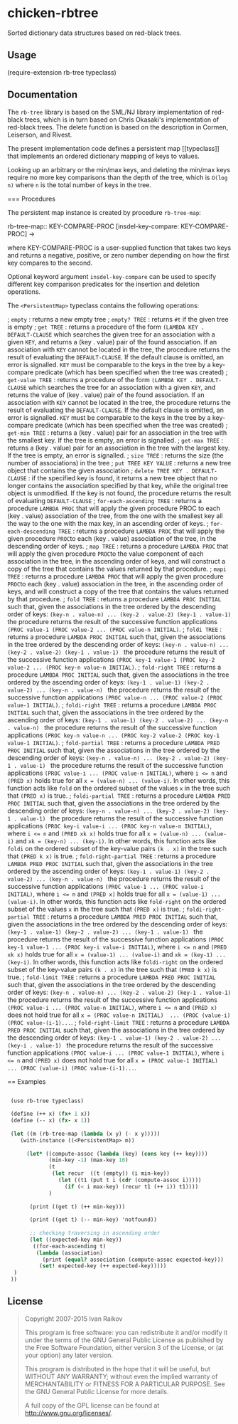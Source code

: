 # chicken-rbtree

Sorted dictionary data structures based on red-black trees.

## Usage

(require-extension rb-tree typeclass)

## Documentation

The `rb-tree` library is based on the SML/NJ library implementation
of red-black trees, which is in turn based on Chris Okasaki's
implementation of red-black trees.  The delete function is based on
the description in Cormen, Leiserson, and Rivest.

The present implementation code defines a persistent map [[typeclass]]
that implements an ordered dictionary mapping of keys to values.

Looking up an arbitrary or the min/max keys, and deleting the min/max
keys require no more key comparisons than the depth of the tree, which
is `O(log n)` where `n` is the total number of keys in the tree.

=== Procedures

The persistent map instance is created by procedure `rb-tree-map`:

<procedure>rb-tree-map:: KEY-COMPARE-PROC [insdel-key-compare: KEY-COMPARE-PROC]  -> <PersistentMap></procedure>

where KEY-COMPARE-PROC is a user-supplied function that takes two keys
and returns a negative, positive, or zero number depending on how the
first key compares to the second.

Optional keyword argument `insdel-key-compare` can be used to
specify different key comparison predicates for the insertion and
deletion operations.

The `<PersistentMap>` typeclass contains the following operations:

; `empty` : returns a new empty tree
; `empty? TREE` : returns `#t` if the given tree is empty
; `get TREE` : returns a procedure of the form `(LAMBDA KEY . DEFAULT-CLAUSE` which searches the given tree for an association with a given `KEY`, and returns a (key . value) pair of the found association. If an association with `KEY` cannot be located in the  tree, the procedure returns the result of evaluating the `DEFAULT-CLAUSE`. If the default clause is omitted, an error is signalled. `KEY` must be comparable to the keys in the  tree by a key-compare predicate (which has been specified when the  tree was created)
; `get-value TREE` : returns a procedure of the form `(LAMBDA KEY . DEFAULT-CLAUSE` which searches the tree for an association with a given `KEY`, and returns the value of (key . value) pair of the found association. If an association with `KEY` cannot be located in the  tree, the procedure returns the result of evaluating the `DEFAULT-CLAUSE`. If the default clause is omitted, an error is signalled. `KEY` must be comparable to the keys in the  tree by a key-compare predicate (which has been specified when the  tree was created)
; `get-min TREE` : returns a (key . value) pair for an association in the tree with the smallest key. If the  tree is empty, an error is signalled.
; `get-max TREE` : returns a (key . value) pair for an association in the tree with the largest key. If the tree is empty, an error is signalled.
; `size TREE` : returns the size (the number of associations) in the tree
; `put TREE KEY VALUE` : returns a new  tree object that contains the given association
; `delete TREE KEY . DEFAULT-CLAUSE` : if the specified key is found, it returns a new tree object that no longer contains the association specified by that key, while the original tree object is unmodified. If the key is not found, the procedure returns the result of evaluating `DEFAULT-CLAUSE`
; `for-each-ascending TREE` : returns a procedure `LAMBDA PROC` that will apply the given procedure PROC to each (key . value) association of the tree, from the one with the smallest key all the way to the one with the max key, in an ascending order of keys. 
; `for-each-descending TREE` : returns a procedure `LAMBDA PROC` that will apply the given procedure `PROC`to each (key . value) association of the tree, in the descending order of keys. 
; `map TREE` : returns a procedure `LAMBDA PROC` that will apply the given procedure `PROC`to the value component of each association in the  tree, in the ascending order of keys, and will construct a copy of the tree that contains the values returned by that procedure.
; `mapi TREE` : returns a procedure `LAMBDA PROC` that will apply the given procedure `PROC`to each (key . value) association in the  tree, in the ascending order of keys, and will construct a copy of the tree that contains the values returned by that procedure.
; `fold TREE` : returns a procedure `LAMBDA PROC INITIAL` such that, given the associations in the tree ordered by the descending order of keys: `(key-n . value-n) ... (key-2 . value-2) (key-1 . value-1) ` the procedure returns the result of the successive function applications `(PROC value-1 (PROC value-2 ... (PROC value-n INITIAL)`. 
; `foldi TREE` : returns a procedure `LAMBDA PROC INITIAL` such that, given the associations in the tree ordered by the descending order of keys: `(key-n . value-n) ... (key-2 . value-2) (key-1 . value-1) ` the procedure returns the result of the successive function applications `(PROC key-1 value-1 (PROC key-2 value-2 ... (PROC key-n value-n INITIAL)`. 
; `fold-right TREE` : returns a procedure `LAMBDA PROC INITIAL` such that, given the associations in the tree ordered by the ascending order of keys: `(key-1 . value-1) (key-2 . value-2) ... (key-n . value-n) ` the procedure returns the result of the successive function applications `(PROC value-n ... (PROC value-2 (PROC value-1 INITIAL)`. 
; `foldi-right TREE` : returns a procedure `LAMBDA PROC INITIAL` such that, given the associations in the tree ordered by the ascending order of keys: `(key-1 . value-1) (key-2 . value-2) ... (key-n . value-n) ` the procedure returns the result of the successive function applications `(PROC key-n value-n ... (PROC key-2 value-2 (PROC key-1 value-1 INITIAL)`. 
; `fold-partial TREE` : returns a procedure `LAMBDA PRED PROC INITIAL` such that, given the associations in the tree ordered by the descending order of keys: `(key-n . value-n) ... (key-2 . value-2) (key-1 . value-1) ` the procedure returns the result of the successive function applications `(PROC value-i ... (PROC value-n INITIAL)`, where `i <= n` and `(PRED x)` holds true for all `x = (value-n) ... (value-i)`. In other words, this function acts like `fold` on the ordered subset of the values `x` in the tree such that `(PRED x)` is true. 
; `foldi-partial TREE` : returns a procedure `LAMBDA PRED PROC INITIAL` such that, given the associations in the tree ordered by the descending order of keys: `(key-n . value-n) ... (key-2 . value-2) (key-1 . value-1) ` the procedure returns the result of the successive function applications `(PROC key-i value-i ... (PROC key-n value-n INITIAL)`, where `i <= n` and `(PRED xk x)` holds true for all `x = (value-n) ... (value-i)` and `xk = (key-n) ... (key-i)`. In other words, this function acts like `foldi` on the ordered subset of the key-value pairs `(k . x)` in the tree such that `(PRED k x)` is true. 
; `fold-right-partial TREE` : returns a procedure `LAMBDA PRED PROC INITIAL` such that, given the associations in the tree ordered by the ascending order of keys: `(key-1 . value-1) (key-2 . value-2) ... (key-n . value-n) ` the procedure returns the result of the successive function applications `(PROC value-1 ... (PROC value-i INITIAL)`, where `i <= n` and `(PRED x)` holds true for all `x = (value-1) ... (value-i)`. In other words, this function acts like `fold-right` on the ordered subset of the values `x` in the tree such that `(PRED x)` is true. 
; `foldi-right-partial TREE` : returns a procedure `LAMBDA PRED PROC INITIAL` such that, given the associations in the tree ordered by the descending order of keys: `(key-1 . value-1) (key-2 . value-2) ... (key-1 . value-1) ` the procedure returns the result of the successive function applications `(PROC key-1 value-1 ... (PROC key-i value-i INITIAL)`, where `i <= n` and `(PRED xk x)` holds true for all `x = (value-1) ... (value-i)` and `xk = (key-1) ... (key-i)`. In other words, this function acts like `foldi-right` on the ordered subset of the key-value pairs `(k . x)` in the tree such that `(PRED k x)` is true. 
; `fold-limit TREE` : returns a procedure `LAMBDA PRED PROC INITIAL` such that, given the associations in the tree ordered by the descending order of keys: `(key-n . value-n) ... (key-2 . value-2) (key-1 . value-1) ` the procedure returns the result of the successive function applications `(PROC value-i ... (PROC value-n INITIAL)`, where `i <= n` and `(PRED x)` does not hold true for all `x = (PROC value-n INITIAL)  ... (PROC (value-i) (PROC value-(i-1)...`. 
; `fold-right-limit TREE` : returns a procedure `LAMBDA PRED PROC INITIAL` such that, given the associations in the tree ordered by the descending order of keys: `(key-1 . value-1) (key-2 . value-2) ... (key-i . value-1) ` the procedure returns the result of the successive function applications `(PROC value-i ... (PROC value-1 INITIAL)`, where `i <= n` and `(PRED x)` does not hold true for all `x = (PROC value-1 INITIAL)  ... (PROC (value-i) (PROC value-(i-1)...`. 


== Examples

```scheme

 (use rb-tree typeclass)
 
 (define (++ x) (fx+ 1 x))
 (define (-- x) (fx- x 1))
 
 (let ((m (rb-tree-map (lambda (x y) (- x y)))))
    (with-instance ((<PersistentMap> m))
      
      (let* ((compute-assoc (lambda (key) (cons key (++ key))))
             (min-key -1) (max-key 10)
             (t 
              (let recur  ((t (empty)) (i min-key))
                (let ((t1 (put t i (cdr (compute-assoc i)))))
                  (if (< i max-key) (recur t1 (++ i)) t1))))
             )
            
       (print ((get t) (++ min-key)))
 
       (print ((get t) (-- min-key) 'notfound))
 
       ;; checking traversing in ascending order
       (let ((expected-key min-key))
        ((for-each-ascending t)
         (lambda (association)
           (print (equal? association (compute-assoc expected-key)))
          (set! expected-key (++ expected-key)))))
  )
 ))
```

## License

>
> Copyright 2007-2015 Ivan Raikov
> 
>  This program is free software: you can redistribute it and/or modify
>  it under the terms of the GNU General Public License as published by
>  the Free Software Foundation, either version 3 of the License, or (at
>  your option) any later version.
>  
>  This program is distributed in the hope that it will be useful, but
>  WITHOUT ANY WARRANTY; without even the implied warranty of
>  MERCHANTABILITY or FITNESS FOR A PARTICULAR PURPOSE.  See the GNU
>  General Public License for more details.
> 
>  A full copy of the GPL license can be found at
>  <http://www.gnu.org/licenses/>.

